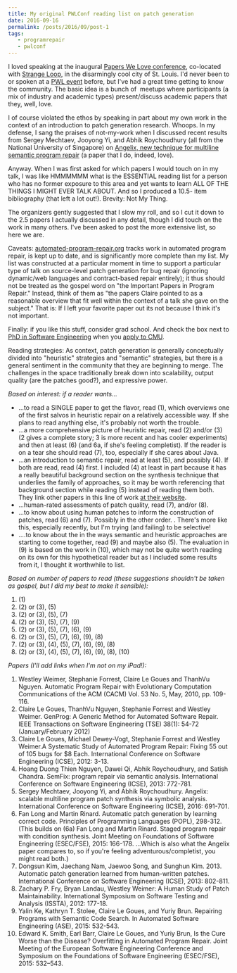```yaml
---
title: My original PWLConf reading list on patch generation
date: 2016-09-16
permalink: /posts/2016/09/post-1
tags: 
   - programrepair
   - pwlconf
---
```


I loved speaking at the inaugural <a href="http://pwlconf.org">Papers We Love conference</a>, co-located with <a href="http://thestrangeloop.com">Strange Loop</a>, in the disarmingly cool city of St. Louis. I'd never been to or spoken at a <a href="http://paperswelove.org">PWL event</a> before, but I've had a great time getting to know the community. The basic idea is a bunch of &nbsp;meetups where participants (a mix of industry and academic types) present/discuss academic papers that they, well, love.&nbsp;

I of course violated the ethos by speaking in part about my own work in the context of an introduction to patch generation research. Whoops. In my defense, I sang the praises of not-my-work when I discussed recent results from Sergey Mechtaev, Jooyong Yi, and Abhik Roychoudhury (all from the National University of Singapore) on <a href="http://angelix.io">Angelix, new technique for multiline semantic program repair</a>&nbsp;(a paper that I do, indeed, love).

Anyway. When I was first asked for which papers I would touch on in my talk, I was like HMMMMMM what is the ESSENTIAL reading list for a person who has no former exposure to this area and yet wants to learn ALL OF THE THINGS I MIGHT EVER TALK ABOUT. And so I produced a 10.5- item bibliography (that left a lot out!). Brevity: Not My Thing.

The organizers gently suggested that I slow my roll, and so I cut it down to the 2.5 papers I actually discussed in any detail, though I did touch on the work in many others. I've been asked to post the more extensive list, so here we are.&nbsp;

Caveats: <a href="http://automated-program-repair.org">automated-program-repair.org</a> tracks work in automated program repair, is kept up to date, and is significantly more complete than my list. My list was constructed at a particular moment in time to support a particular type of talk on source-level patch generation for bug repair (ignoring dynamic/web languages and contract-based repair entirely); it thus should not be treated as the gospel word on "the Important Papers in Program Repair." Instead, think of them as "the papers Claire pointed to as a reasonable overview that fit well within the context of a talk she gave on the subject." That is: If I left your favorite paper out its not because I think it's not important.

Finally: if you like this stuff, consider grad school. And check the box next to <a href="http://www.isri.cmu.edu/education/se-phd/index.html">PhD in Software Engineering</a> when you <a href="https://www.scs.cmu.edu/doctoral-admissions">apply to CMU</a>.

Reading strategies: As context, patch generation is generally conceptually divided into "heuristic" strategies and "semantic" strategies, but there is a general sentiment in the community that they are beginning to merge. The challenges in the space traditionally break down into scalability, output quality (are the patches good?), and expressive power.

<i>Based on interest: if a reader wants...</i>
<ul>
	<li>...to read a SINGLE paper to get the flavor, read (1), which overviews one of the first salvos in heuristic repair on a relatively accessible way. If she plans to read anything else, it's probably not worth the trouble.</li>
	<li>...a more comprehensive picture of heuristic repair, read (2) and/or (3) (2 gives a complete story; 3 is more recent and has cooler experiments) and then at least (6) (and 6a, if she's feeling completist). If the reader is on a tear she should read (7), too, especially if she cares about Java.</li>
	<li>...an introduction to semantic repair, read at least (5), and possibly (4). If both are read, read (4) first. I included (4) at least in part because it has a really beautiful background section on the synthesis technique that underlies the family of approaches, so it may be worth referencing that background section while reading (5) instead of reading them both. They link other papers in this line of work <a href="http://angelix.io">at their website</a>.&nbsp;</li>
	<li>...human-rated assessments of patch quality, read (7), and/or (8). &nbsp;&nbsp;</li>
	<li>...to know about using human patches to inform the construction of patches, read (6) and (7). Possibly in the other order. . There's more like this, especially recently, but I'm trying (and failing) to be selective!</li>
	<li>....to know about the in the ways semantic and heuristic approaches are starting to come together, read (9) and maybe also (5). The evaluation in (9) is based on the work in (10), which may not be quite worth reading on its own for this hypothetical reader but as I included some results from it, I thought it worthwhile to list. &nbsp;</li>
</ul>
<i>Based on number of papers to read (these suggestions shouldn't be taken as gospel, but I did my best to make it sensible):</i>
<ol>
	<li>(1)</li>
	<li>(2) or (3), (5)</li>
	<li>(2) or (3), (5), (7)</li>
	<li>(2) or (3), (5), (7), (9)</li>
	<li>(2) or (3), (5), (7), (6), (9)</li>
	<li>(2) or (3), (5), (7), (6), (9), (8)</li>
	<li>(2) or (3), (4), (5), (7), (6), (9), (8)</li>
	<li>(2) or (3), (4), (5), (7), (6), (9), (8), (10)</li>
</ol>
<i>Papers (I'll add links when I'm not on my iPad!):&nbsp;</i>
<ol>
	<li>Westley Weimer, Stephanie Forrest, Claire Le Goues and ThanhVu Nguyen. Automatic Program Repair with Evolutionary Computation Communications of the ACM (CACM) Vol. 53 No. 5, May, 2010, pp. 109-116.</li>
	<li>Claire Le Goues, ThanhVu Nguyen, Stephanie Forrest and Westley Weimer. GenProg: A Generic Method for Automated Software Repair. IEEE Transactions on Software Engineering (TSE) 38(1): 54-72 (January/February 2012)</li>
	<li>Claire Le Goues, Michael Dewey-Vogt, Stephanie Forrest and Westley Weimer.A Systematic Study of Automated Program Repair: Fixing 55 out of 105 bugs for $8 Each. International Conference on Software Engineering (ICSE), 2012: 3-13.</li>
	<li>Hoang Duong Thien Nguyen, Dawei Qi, Abhik Roychoudhury, and Satish Chandra. SemFix: program repair via semantic analysis. International Conference on Software Engineering (ICSE), 2013: 772-781.</li>
	<li>Sergey Mechtaev, Jooyong Yi, and Abhik Roychoudhury. Angelix: scalable multiline program patch synthesis via symbolic analysis. International Conference on Software Engineering (ICSE), 2016: 691-701.</li>
	<li>Fan Long and Martin Rinard. Automatic patch generation by learning correct code. Principles of Programming Languages (POPL), 298-312.
(This builds on (6a) Fan Long and Martin Rinard. Staged program repair with condition synthesis. Joint Meeting on Foundations of Software Engineering (ESEC/FSE), 2015: 166-178. ...Which is also what the Angelix paper compares to, so if you're feeling adventurous/completist, you might read both.)</li>
	<li>Dongsun Kim, Jaechang Nam, Jaewoo Song, and Sunghun Kim. 2013. Automatic patch generation learned from human-written patches. International Conference on Software Engineering (ICSE), 2013: 802-811.</li>
	<li>Zachary P. Fry, Bryan Landau, Westley Weimer: A Human Study of Patch Maintainability. International Symposium on Software Testing and Analysis (ISSTA), 2012: 177-18.</li>
	<li>Yalin Ke, Kathryn T. Stolee, Claire Le Goues, and Yuriy Brun. Repairing Programs with Semantic Code Search. In Automated Software Engineering (ASE), 2015: 532-543.</li>
	<li>Edward K. Smith, Earl Barr, Claire Le Goues, and Yuriy Brun, Is the Cure Worse than the Disease? Overfitting in Automated Program Repair. Joint Meeting of the European Software Engineering Conference and Symposium on the Foundations of Software Engineering (ESEC/FSE), 2015: 532–543.</li>
</ol>